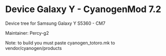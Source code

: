 Device Galaxy Y - CyanogenMod 7.2
=================================

Device tree for Samsung Galaxy Y S5360 - CM7

Maintainer: Percy-g2

Note: to build you must paste cyanogen_totoro.mk to vendor/cyanogen/products
